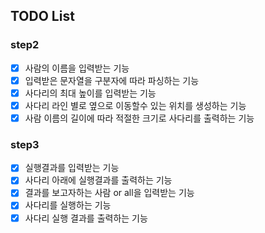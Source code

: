 ## TODO List
### step2
- [x] 사람의 이름을 입력받는 기능
- [x] 입력받은 문자열을 구분자에 따라 파싱하는 기능
- [x] 사다리의 최대 높이를 입력받는 기능
- [x] 사다리 라인 별로 옆으로 이동할수 있는 위치를 생성하는 기능
- [x] 사람 이름의 길이에 따라 적절한 크기로 사다리를 출력하는 기능

### step3
- [x] 실행결과를 입력받는 기능
- [x] 사다리 아래에 실행결과를 출력하는 기능  
- [x] 결과를 보고자하는 사람 or all을 입력받는 기능
- [x] 사다리를 실행하는 기능
- [x] 사다리 실행 결과를 출력하는 기능